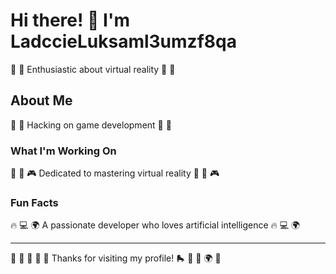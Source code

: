 # Hi there! 👋 I'm LadccieLuksaml3umzf8qa

🎣 🏸 Enthusiastic about virtual reality 🎣 🏸

## About Me
🏸 🎪 Hacking on game development 🏸 🎪

### What I'm Working On
🎳 🏏 🎮 Dedicated to mastering virtual reality 🎳 🏏 🎮

### Fun Facts
🔥 💻 🌍 A passionate developer who loves artificial intelligence 🔥 💻 🌍

---
🏑 🚣 🚴 🏒 🌺 Thanks for visiting my profile! 🛼 🎪 🏸 🌍 🥊
